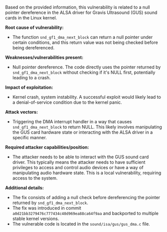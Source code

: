 Based on the provided information, this vulnerability is related to a null pointer dereference in the ALSA driver for Gravis Ultrasound (GUS) sound cards in the Linux kernel.

**Root cause of vulnerability:**
- The function `snd_gf1_dma_next_block` can return a null pointer under certain conditions, and this return value was not being checked before being dereferenced.

**Weaknesses/vulnerabilities present:**
- Null pointer dereference. The code directly uses the pointer returned by `snd_gf1_dma_next_block` without checking if it's NULL first, potentially leading to a crash.

**Impact of exploitation:**
- Kernel crash, system instability. A successful exploit would likely lead to a denial-of-service condition due to the kernel panic.

**Attack vectors:**
- Triggering the DMA interrupt handler in a way that causes `snd_gf1_dma_next_block` to return NULL. This likely involves manipulating the GUS card hardware state or interacting with the ALSA driver in a specific manner.

**Required attacker capabilities/position:**
- The attacker needs to be able to interact with the GUS sound card driver. This typically means the attacker needs to have sufficient privileges to access and control audio devices or have a way of manipulating audio hardware state. This is a local vulnerability, requiring access to the system.

**Additional details:**
- The fix consists of adding a null check before dereferencing the pointer returned by `snd_gf1_dma_next_block`.
- The fix was introduced in commit `a0d21bb3279476c777434c40d969ea88ca64f9aa` and backported to multiple stable kernel versions.
- The vulnerable code is located in the `sound/isa/gus/gus_dma.c` file.
